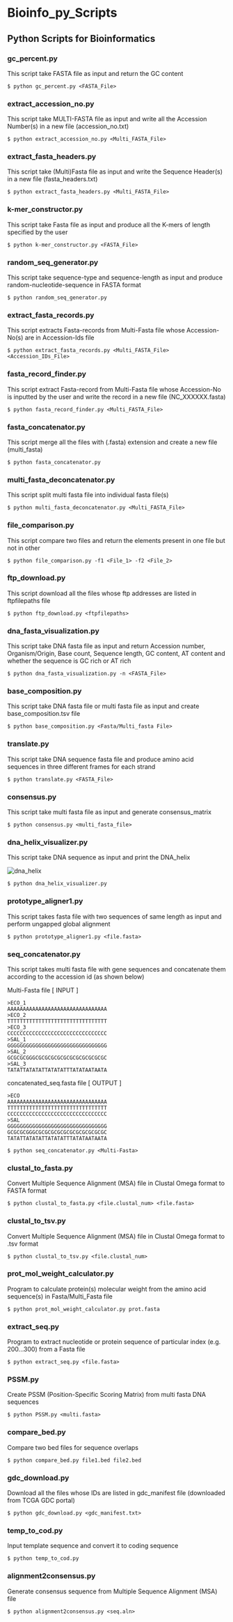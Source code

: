 # Bioinfo_py_Scripts
## Python Scripts for Bioinformatics
### gc_percent.py
This script take FASTA file as input and return the GC content
```
$ python gc_percent.py <FASTA_File>
```
### extract_accession_no.py
This script take MULTI-FASTA file as input and write all the Accession Number(s) in a new file (accession_no.txt)
```
$ python extract_accession_no.py <Multi_FASTA_File>
```
### extract_fasta_headers.py
This script take (Multi)Fasta file as input and write the Sequence Header(s) in a new file (fasta_headers.txt)
```
$ python extract_fasta_headers.py <Multi_FASTA_File>
```
### k-mer_constructor.py
This script take Fasta file as input and produce all the K-mers of length specified by the user
```
$ python k-mer_constructor.py <FASTA_File>
```
### random_seq_generator.py
This script take sequence-type and sequence-length as input and produce random-nucleotide-sequence in FASTA format
```
$ python random_seq_generator.py
```
### extract_fasta_records.py
This script extracts Fasta-records from Multi-Fasta file whose Accession-No(s) are in Accession-Ids file
```
$ python extract_fasta_records.py <Multi_FASTA_File> <Accession_IDs_File>
```
### fasta_record_finder.py
This script extract Fasta-record from Multi-Fasta file whose Accession-No is inputted by the user and write the record in a new file (NC_XXXXXX.fasta)
```
$ python fasta_record_finder.py <Multi_FASTA_File>
````
### fasta_concatenator.py
This script merge all the files with (.fasta) extension and create a new file (multi_fasta)
```
$ python fasta_concatenator.py
```
### multi_fasta_deconcatenator.py
This script split multi fasta file into individual fasta file(s)
```
$ python multi_fasta_deconcatenator.py <Multi_FASTA_File>
```
### file_comparison.py
This script compare two files and return the elements present in one file but not in other
```
$ python file_comparison.py -f1 <File_1> -f2 <File_2>
```
### ftp_download.py
This script download all the files whose ftp addresses are listed in ftpfilepaths file
```
$ python ftp_download.py <ftpfilepaths>
```
### dna_fasta_visualization.py
This script take DNA fasta file as input and return Accession number, Organism/Origin, Base count, Sequence length, GC content, AT content and whether the sequence is GC rich or AT rich
```
$ python dna_fasta_visualization.py -n <FASTA_File>
```
### base_composition.py
This script take DNA fasta file or multi fasta file as input and create base_composition.tsv file
```
$ python base_composition.py <Fasta/Multi_fasta File>
```
### translate.py
This script take DNA sequence fasta file and produce amino acid sequences in three different frames for each strand
```
$ python translate.py <FASTA_File>
```
### consensus.py
This script take multi fasta file as input and generate consensus_matrix
```
$ python consensus.py <multi_fasta_file>
```
### dna_helix_visualizer.py
This script take DNA sequence as input and print the DNA_helix

![dna_helix](https://github.com/rajanbit/Bioinfo_py_Scripts/blob/master/supplementary_data/images/dna_helix.png)

```
$ python dna_helix_visualizer.py
```
### prototype_aligner1.py
This script takes fasta file with two sequences of same length as input and perform ungapped global alignment
```
$ python prototype_aligner1.py <file.fasta>
```
### seq_concatenator.py
This script takes multi fasta file with gene sequences and concatenate them according to the accession id (as shown below)

Multi-Fasta file [ INPUT ]
```
>ECO_1
AAAAAAAAAAAAAAAAAAAAAAAAAAAAAAAA
>ECO_2
TTTTTTTTTTTTTTTTTTTTTTTTTTTTTTTT
>ECO_3
CCCCCCCCCCCCCCCCCCCCCCCCCCCCCCCC
>SAL_1
GGGGGGGGGGGGGGGGGGGGGGGGGGGGGGGG
>SAL_2
GCGCGCGGGCGCGCGCGCGCGCGCGCGCGCGC
>SAL_3
TATATTATATATTATATATTTATATAATAATA
```

concatenated_seq.fasta file [ OUTPUT ]
```
>ECO
AAAAAAAAAAAAAAAAAAAAAAAAAAAAAAAA
TTTTTTTTTTTTTTTTTTTTTTTTTTTTTTTT
CCCCCCCCCCCCCCCCCCCCCCCCCCCCCCCC
>SAL
GGGGGGGGGGGGGGGGGGGGGGGGGGGGGGGG
GCGCGCGGGCGCGCGCGCGCGCGCGCGCGCGC
TATATTATATATTATATATTTATATAATAATA
```
```
$ python seq_concatenator.py <Multi-Fasta>
```
### clustal_to_fasta.py
Convert Multiple Sequence Alignment (MSA) file in Clustal Omega format to FASTA format
```
$ python clustal_to_fasta.py <file.clustal_num> <file.fasta>
```
### clustal_to_tsv.py
Convert Multiple Sequence Alignment (MSA) file in Clustal Omega format to .tsv format
```
$ python clustal_to_tsv.py <file.clustal_num>
```
### prot_mol_weight_calculator.py
Program to calculate protein(s) molecular weight from the amino acid sequence(s) in Fasta/Multi_Fasta file
```
$ python prot_mol_weight_calculator.py prot.fasta
```
### extract_seq.py
Program to extract nucleotide or protein sequence of particular index (e.g. 200...300) from a Fasta file
```
$ python extract_seq.py <file.fasta>
```
### PSSM.py
Create PSSM (Position-Specific Scoring Matrix) from multi fasta DNA sequences
```
$ python PSSM.py <multi.fasta>
```
### compare_bed.py
Compare two bed files for sequence overlaps
```
$ python compare_bed.py file1.bed file2.bed
```
### gdc_download.py
Download all the files whose IDs are listed in gdc_manifest file (downloaded from TCGA GDC portal)
```
$ python gdc_download.py <gdc_manifest.txt>
```
### temp_to_cod.py
Input template sequence and convert it to coding sequence
```
$ python temp_to_cod.py
```
### alignment2consensus.py
Generate consensus sequence from Multiple Sequence Alignment (MSA) file
```
$ python alignment2consensus.py <seq.aln>
```
